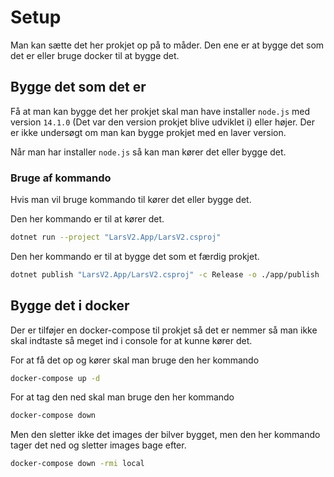 # Setup
Man kan sætte det her prokjet op på to måder. Den ene er at bygge det som det er eller bruge docker til at bygge det.

## Bygge det som det er
Få at man kan bygge det her prokjet skal man have installer `node.js` med version `14.1.0` (Det var den version prokjet blive udviklet i) eller højer. Der er ikke undersøgt om man kan bygge prokjet med en laver version.

Når man har installer `node.js` så kan man kører det eller bygge det.

### Bruge af kommando
Hvis man vil bruge kommando til kører det eller bygge det.

Den her kommando er til at kører det.
```bash
dotnet run --project "LarsV2.App/LarsV2.csproj"
```

Den her kommando er til at bygge det som et færdig prokjet.
```bash
dotnet publish "LarsV2.App/LarsV2.csproj" -c Release -o ./app/publish
```

## Bygge det i docker
Der er tilføjer en docker-compose til prokjet så det er nemmer så man ikke skal indtaste så meget ind i console for at kunne kører det.

For at få det op og kører skal man bruge den her kommando
```bash
docker-compose up -d
```

For at tag den ned skal man bruge den her kommando
```bash
docker-compose down
```

Men den sletter ikke det images der bilver bygget, men den her kommando tager det ned og sletter images bage efter.
```bash
docker-compose down -rmi local
```